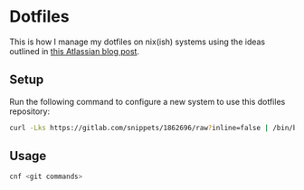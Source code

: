 # Dotfiles

This is how I manage my dotfiles on nix(ish) systems using the ideas outlined in [this Atlassian blog post](https://www.atlassian.com/git/tutorials/dotfiles).

## Setup
Run the following command to configure a new system to use this dotfiles repository:

```bash
curl -Lks https://gitlab.com/snippets/1862696/raw?inline=false | /bin/bash
```

## Usage

```bash
cnf <git commands>
```

